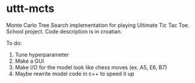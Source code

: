 # uttt-mcts
Monte Carlo Tree Search implementation for playing Ultimate Tic Tac Toe. School project. Code description is in croatian.

To do:
1. Tune hyperparameter
2. Make a GUI
3. Make I/O for the model look like chess moves (ex. A5, E6, B7)
4. Maybe rewrite model code in c++ to speed it up

